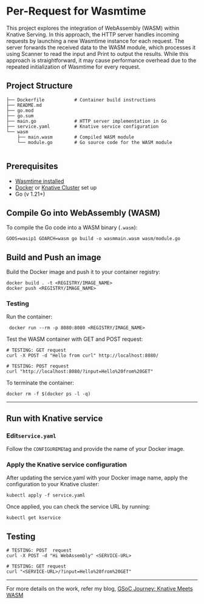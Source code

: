 # Per-Request for Wasmtime
This project explores the integration of WebAssembly (WASM) within Knative Serving. In this approach, the HTTP server handles incoming requests by launching a new Wasmtime instance for each request. The server forwards the received data to the WASM module, which processes it using Scanner to read the input and Print to output the results. While this approach is straightforward, it may cause performance overhead due to the repeated initialization of Wasmtime for every request. 


## Project Structure 
```
├── Dockerfile           # Container build instructions
├── README.md            
├── go.mod              
├── go.sum               
├── main.go              # HTTP server implementation in Go
├── service.yaml         # Knative service configuration
└── wasm
    ├── main.wasm        # Compiled WASM module
    └── module.go        # Go source code for the WASM module


```
## Prerequisites
- [Wasmtime installed](https://docs.wasmtime.dev/cli-install.html) 
- [Docker](https://docs.docker.com/engine/install/) or [Knative Cluster](https://knative.dev/docs/getting-started/quickstart-install/) set up
- Go (v 1.21+)


## Compile Go into WebAssembly (WASM) 
To compile the Go code into a WASM binary (`.wasm`):
```
GOOS=wasip1 GOARCH=wasm go build -o wasmmain.wasm wasm/module.go
```


 
## Build and Push an image 
Build the Docker image and push it to your container registry:
```
docker build . -t <REGISTRY/IMAGE_NAME>
docker push <REGISTRY/IMAGE_NAME>

```

### Testing
Run the container: 
```
 docker run --rm -p 8080:8080 <REGISTRY/IMAGE_NAME>
```
Test the WASM container with GET and POST request:
```shell 
# TESTING: GET request 
curl -X POST -d "Hello from curl" http://localhost:8080/

# TESTING: POST request 
curl "http://localhost:8080/?input=Hello%20from%20GET"

```
To terminate the container: 
```
docker rm -f $(docker ps -l -q) 
```

---


## Run with Knative service 
### Edit`service.yaml`
Follow the `CONFIGUREME`tag and provide the name of your Docker image. 

### Apply the Knative service configuration
After updating the service.yaml with your Docker image name, apply the configuration to your Knative cluster:
```
kubectl apply -f service.yaml
```
Once applied, you can check the service URL by running:
```
kubectl get kservice
```

## Testing 
```shell
# TESTING: POST  request
curl -X POST -d "Hi WebAssembly" <SERVICE-URL>

# TESTING: GET request
curl "<SERVICE-URL>/?input=Hello%20from%20GET"
```

--- 
For more details on the work, refer my blog, [GSoC Journey: Knative Meets WASM](https://iam-zoey.notion.site/GSoC-Journey-Knative-Meets-WASM-94e5db450f944059bf648474e8f69b5d?pvs=4)

